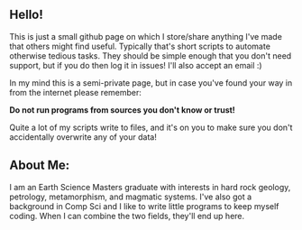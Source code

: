 ## Hello!
This is just a small github page on which I store/share anything I've made that others might find useful. Typically that's short scripts to automate otherwise tedious tasks.
They should be simple enough that you don't need support, but if you do then log it in issues! I'll also accept an email :)

In my mind this is a semi-private page, but in case you've found your way in from the internet please remember:

**Do not run programs from sources you don't know or trust!**

Quite a lot of my scripts write to files, and it's on you to make sure you don't accidentally overwrite any of your data!

## About Me:
I am an Earth Science Masters graduate with interests in hard rock geology, petrology, metamorphism, and magmatic systems. I've also got a background in Comp Sci and I like to write little programs to keep myself coding. When I can combine the two fields, they'll end up here.


<!--
**Matthew-T-Leonard/Matthew-T-Leonard** is a ✨ _special_ ✨ repository because its `README.md` (this file) appears on your GitHub profile.

Here are some ideas to get you started:

- 🔭 I’m currently working on ...
- 🌱 I’m currently learning ...
- 👯 I’m looking to collaborate on ...
- 🤔 I’m looking for help with ...
- 💬 Ask me about ...
- 📫 How to reach me: ...
- 😄 Pronouns: ...
- ⚡ Fun fact: ...
-->
